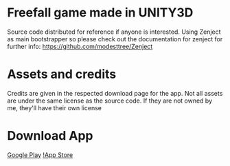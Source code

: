 # Freefall game made in UNITY3D

Source code distributed for reference if anyone is interested. Using Zenject as main bootstrapper so please check out the documentation for zenject for further info:
https://github.com/modesttree/Zenject

# Assets and credits

Credits are given in the respected download page for the app. Not all assets are under the same license as the source code. If they are not owned by me, they'll have their own license

# Download App

[Google Play](https://play.google.com/store/apps/details?id=net.yaraee.freefall)
[!App Store](https://itunes.apple.com/us/app/free-fall-sky-free-falling/id1163543558?ls=1&mt=8)
